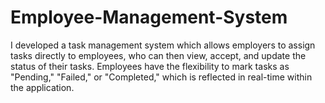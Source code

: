 # Employee-Management-System
I developed a task management system which allows employers to assign tasks directly to employees, who can then view, accept, and update the status of their tasks. Employees have the flexibility to mark tasks as "Pending," "Failed," or "Completed," which is reflected in real-time within the application. 
